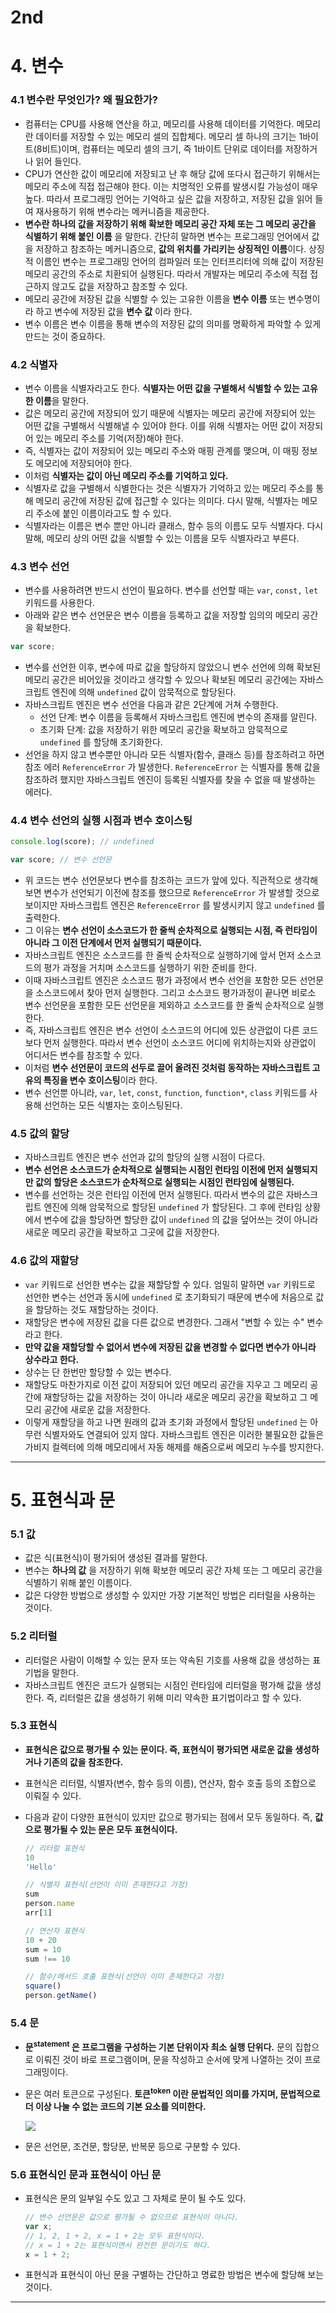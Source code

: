 # 2nd

# 4. 변수

### 4.1 변수란 무엇인가? 왜 필요한가?

- 컴퓨터는 CPU를 사용해 연산을 하고, 메모리를 사용해 데이터를 기억한다. 메모리란 데이터를 저장할 수 있는 메모리 셀의 집합체다. 메모리 셀 하나의 크기는 1바이트(8비트)이며, 컴퓨터는 메모리 셀의 크기, 즉 1바이트 단위로 데이터를 저장하거나 읽어 들인다.
- CPU가 연산한 값이 메모리에 저장되고 난 후 해당 값에 또다시 접근하기 위해서는 메모리 주소에 직접 접근해야 한다. 이는 치명적인 오류를 발생시킬 가능성이 매우 높다. 따라서 프로그래밍 언어는 기억하고 싶은 값을 저장하고, 저장된 값을 읽어 들여 재사용하기 위해 변수라는 메커니즘을 제공한다.
- **변수란 하나의 값을 저장하기 위해 확보한 메모리 공간 자체 또는 그 메모리 공간을 식별하기 위해 붙인 이름** 을 말한다. 간단히 말하면 변수는 프로그래밍 언어에서 값을 저장하고 참조하는 메커니즘으로, **값의 위치를 가리키는 상징적인 이름**이다. 상징적 이름인 변수는 프로그래밍 언어의 컴파일러 또는 인터프리터에 의해 값이 저장된 메모리 공간의 주소로 치환되어 실행된다. 따라서 개발자는 메모리 주소에 직접 접근하지 않고도 값을 저장하고 참조할 수 있다.
- 메모리 공간에 저장된 값을 식별할 수 있는 고유한 이름을 **변수 이름** 또는 변수명이라 하고 변수에 저장된 값을 **변수 값** 이라 한다.
- 변수 이름은 변수 이름을 통해 변수의 저장된 값의 의미를 명확하게 파악할 수 있게 만드는 것이 중요하다.

### 4.2 식별자

- 변수 이름을 식별자라고도 한다. **식별자는 어떤 값을 구별해서 식별할 수 있는 고유한 이름**을 말한다.
- 값은 메모리 공간에 저장되어 있기 때문에 식별자는 메모리 공간에 저장되어 있는 어떤 값을 구별해서 식별해낼 수 있어야 한다. 이를 위해 식별자는 어떤 값이 저장되어 있는 메모리 주소를 기억(저장)해야 한다.
- 즉, 식별자는 값이 저장되어 있는 메모리 주소와 매핑 관계를 맺으며, 이 매핑 정보도 메모리에 저장되어야 한다.
- 이처럼 **식별자는 값이 아닌 메모리 주소를 기억하고 있다.**
- 식별자로 값을 구별해서 식별한다는 것은 식별자가 기억하고 있는 메모리 주소를 통해 메모리 공간에 저장된 값에 접근할 수 있다는 의미다. 다시 말해, 식별자는 메모리 주소에 붙인 이름이라고도 할 수 있다.
- 식별자라는 이름은 변수 뿐만 아니라 클래스, 함수 등의 이름도 모두 식별자다. 다시 말해, 메모리 상의 어떤 값을 식별할 수 있는 이름을 모두 식별자라고 부른다.

### 4.3 변수 선언

- 변수를 사용하려면 반드시 선언이 필요하다. 변수를 선언할 때는 `var`, `const,` `let` 키워드를 사용한다.
- 아래와 같은 변수 선언문은 변수 이름을 등록하고 값을 저장할 임의의 메모리 공간을 확보한다.

```javascript
var score;
```

- 변수를 선언한 이후, 변수에 따로 값을 할당하지 않았으니 변수 선언에 의해 확보된 메모리 공간은 비어있을 것이라고 생각할 수 있으나 확보된 메모리 공간에는 자바스크립트 엔진에 의해 `undefined` 값이 암묵적으로 할당된다.
- 자바스크립트 엔진은 변수 선언을 다음과 같은 2단계에 거쳐 수행한다.
  - 선언 단계: 변수 이름을 등록해서 자바스크립트 엔진에 변수의 존재를 알린다.
  - 초기화 단계: 값을 저장하기 위한 메모리 공간을 확보하고 암묵적으로 `undefined` 를 할당해 초기화한다.
- 선언을 하지 않고 변수뿐만 아니라 모든 식별자(함수, 클래스 등)를 참조하려고 하면 참조 에러 `ReferenceError` 가 발생한다. `ReferenceError` 는 식별자를 통해 값을 참조하려 했지만 자바스크립트 엔진이 등록된 식별자를 찾을 수 없을 때 발생하는 에러다.

### 4.4 변수 선언의 실행 시점과 변수 호이스팅

```javascript
console.log(score); // undefined

var score; // 변수 선언문
```

- 위 코드는 변수 선언문보다 변수를 참조하는 코드가 앞에 있다. 직관적으로 생각해보면 변수가 선언되기 이전에 참조를 했으므로 `ReferenceError` 가 발생할 것으로 보이지만 자바스크립트 엔진은 `ReferenceError` 를 발생시키지 않고 `undefined` 를 출력한다.
- 그 이유는 **변수 선언이 소스코드가 한 줄씩 순차적으로 실행되는 시점, 즉 런타임이 아니라 그 이전 단계에서 먼저 실행되기 때문이다.**
- 자바스크립트 엔진은 소스코드를 한 줄씩 순차적으로 실행하기에 앞서 먼저 소스코드의 평가 과정을 거치며 소스코드를 실행하기 위한 준비를 한다.
- 이때 자바스크립트 엔진은 소스코드 평가 과정에서 변수 선언을 포함한 모든 선언문을 소스코드에서 찾아 먼저 실행한다. 그리고 소스코드 평가과정이 끝나면 비로소 변수 선언문을 포함한 모든 선언문을 제외하고 소스코드를 한 줄씩 순차적으로 실행한다.
- 즉, 자바스크립트 엔진은 변수 선언이 소스코드의 어디에 있든 상관없이 다른 코드보다 먼저 실행한다. 따라서 변수 선언이 소스코드 어디에 위치하는지와 상관없이 어디서든 변수를 참조할 수 있다.
- 이처럼 **변수 선언문이 코드의 선두로 끌어 올려진 것처럼 동작하는 자바스크립트 고유의 특징을 변수 호이스팅**이라 한다.
- 변수 선언뿐 아니라, `var`, `let`, `const`, `function`, `function*`, `class` 키워드를 사용해 선언하는 모든 식별자는 호이스팅된다.

### 4.5 값의 할당

- 자바스크립트 엔진은 변수 선언과 값의 할당의 실행 시점이 다르다. 
- **변수 선언은 소스코드가 순차적으로 실행되는 시점인 런타임 이전에 먼저 실행되지만 값의 할당은 소스코드가 순차적으로 실행되는 시점인 런타임에 실행된다.**
- 변수를 선언하는 것은 런타임 이전에 먼저 실행된다. 따라서 변수의 값은 자바스크립트 엔진에 의해 암묵적으로 할당된 `undefined` 가 할당된다. 그 후에 런타임 상황에서 변수에 값을 할당하면 할당한 값이 `undefined` 의 값을 덮어쓰는 것이 아니라 새로운 메모리 공간을 확보하고 그곳에 값을 저장한다.

### 4.6 값의 재할당

- `var` 키워드로 선언한 변수는 값을 재할당할 수 있다. 엄밀히 말하면 `var` 키워드로 선언한 변수는 선언과 동시에 `undefined` 로 초기화되기 때문에 변수에 처음으로 값을 할당하는 것도 재할당하는 것이다.
- 재할당은 변수에 저장된 값을 다른 값으로 변경한다. 그래서 "변할 수 있는 수" 변수라고 한다.
- **만약 값을 재할당할 수 없어서 변수에 저장된 값을 변경할 수 없다면 변수가 아니라 상수라고 한다.**
- 상수는 단 한번만 할당할 수 있는 변수다.
- 재할당도 마찬가지로 이전 값이 저장되어 있던 메모리 공간을 지우고 그 메모리 공간에 재할당하는 값을 저장하는 것이 아니라 새로운 메모리 공간을 확보하고 그 메모리 공간에 새로운 값을 저장한다.
- 이렇게 재할당을 하고 나면 원래의 값과 초기화 과정에서 할당된 `undefined` 는 아무런 식별자와도 연결되어 있지 않다. 자바스크립트 엔진은 이러한 불필요한 값들은 가비지 컬렉터에 의해 메모리에서 자동 해제를 해줌으로써 메모리 누수를 방지한다.

----

# 5. 표현식과 문

### 5.1 값

- 값은 식(표현식)이 평가되어 생성된 결과를 말한다.
- 변수는 **하나의 값** 을 저장하기 위해 확보한 메모리 공간 자체 또는 그 메모리 공간을 식별하기 위해 붙인 이름이다.
- 값은 다양한 방법으로 생성할 수 있지만 가장 기본적인 방법은 리터럴을 사용하는 것이다.

### 5.2 리터럴

- 리터럴은 사람이 이해할 수 있는 문자 또는 약속된 기호를 사용해 값을 생성하는 표기법을 말한다.
- 자바스크립트 엔진은 코드가 실행되는 시점인 런타임에 리터럴을 평가해 값을 생성한다. 즉, 리터럴은 값을 생성하기 위해 미리 약속한 표기법이라고 할 수 있다.

### 5.3 표현식

- **표현식은 값으로 평가될 수 있는 문이다. 즉, 표현식이 평가되면 새로운 값을 생성하거나 기존의 값을 참조한다.**

- 표현식은 리터럴, 식별자(변수, 함수 등의 이름), 연산자, 함수 호출 등의 조합으로 이뤄질 수 있다.

- 다음과 같이 다양한 표현식이 있지만 값으로 평가되는 점에서 모두 동일하다. 즉, **값으로 평가될 수 있는 문은 모두 표현식이다.**

  ```javascript
  // 리터럴 표현식
  10
  'Hello'
  
  // 식별자 표현식(선언이 이미 존재한다고 가정)
  sum
  person.name
  arr[1]
  
  // 연산자 표현식
  10 + 20
  sum = 10
  sum !== 10
  
  // 함수/메서드 호출 표현식(선언이 이미 존재한다고 가정)
  square()
  person.getName()
  ```

### 5.4 문

- **문<sup>statement</sup> 은 프로그램을 구성하는 기본 단위이자 최소 실행 단위다.** 문의 집합으로 이뤄진 것이 바로 프로그램이며, 문을 작성하고 순서에 맞게 나열하는 것이 프로그래밍이다.

- 문은 여러 토큰으로 구성된다. **토큰<sup>token</sup> 이란 문법적인 의미를 가지며, 문법적으로 더 이상 나눌 수 없는 코드의 기본 요소를 의미한다.**

  <img src="./images/5-1.png" />

- 문은 선언문, 조건문, 할당문, 반복문 등으로 구분할 수 있다.

### 5.6 표현식인 문과 표현식이 아닌 문

- 표현식은 문의 일부일 수도 있고 그 자체로 문이 될 수도 있다.

  ```javascript
  // 변수 선언문은 값으로 평가될 수 없으므로 표현식이 아니다.
  var x;
  // 1, 2, 1 + 2, x = 1 + 2는 모두 표현식이다.
  // x = 1 + 2는 표현식이면서 완전한 문이기도 하다.
  x = 1 + 2;
  ```

- 표현식과 표현식이 아닌 문을 구별하는 간단하고 명료한 방법은 변수에 할당해 보는 것이다.

----

